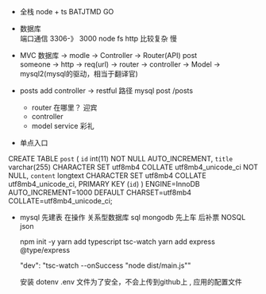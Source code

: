 -  全栈 node + ts
   BATJTMD GO
- 数据库  
   端口通信  3306-》 3000
   node fs http  比较复杂  慢 

- MVC
   数据库 -> modle  ->  Controller -> Router(API) 
   post  
   someone -> http -> req(url) -> router -> controller -> Model -> mysql2(mysql的驱动，相当于翻译官)



- posts add 
   controller -> restful  路径
   mysql  post /posts
   - router 在哪里？ 迎宾  
   - controller  
   - model  service  彩礼

- 单点入口 

CREATE TABLE `post` (
  `id` int(11) NOT NULL AUTO_INCREMENT,
  `title` varchar(255) CHARACTER SET utf8mb4 COLLATE utf8mb4_unicode_ci NOT NULL,
  `content` longtext CHARACTER SET utf8mb4 COLLATE utf8mb4_unicode_ci,
  PRIMARY KEY (`id`)
) ENGINE=InnoDB AUTO_INCREMENT=1000 DEFAULT CHARSET=utf8mb4 COLLATE=utf8mb4_unicode_ci;

- mysql 先建表 在操作  关系型数据库   sql
   mongodb 先上车   后补票  NOSQL  json  








   npm init -y
   yarn add typescript tsc-watch
   yarn add express @type/express

   "dev": "tsc-watch --onSuccess \"node dist/main.js\""

   安装 dotenv  .env 文件为了安全，不会上传到github上 , 应用的配置文件 
